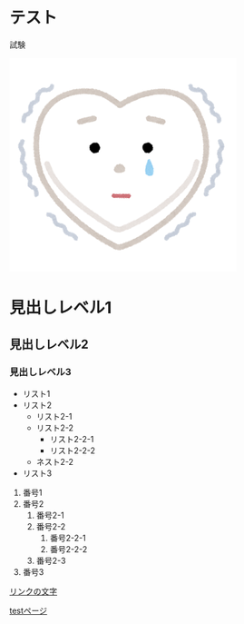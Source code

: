 # テスト

試験

![豆腐メンタル](./tofu_mental.png)

# 見出しレベル1
## 見出しレベル2
### 見出しレベル3
- リスト1
- リスト2
  - リスト2-1
  - リスト2-2
    - リスト2-2-1
    - リスト2-2-2
  - ネスト2-2
- リスト3

1. 番号1
1. 番号2
    1. 番号2-1
    1. 番号2-2
        1. 番号2-2-1
        1. 番号2-2-2
    1. 番号2-3
1. 番号3

[リンクの文字](https://www.google.co.jp/)

[testページ](./test.html)
